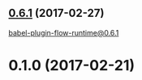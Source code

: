 <a name="0.6.1"></a>
## [0.6.1](https://github.com/christophehurpeau/babel-preset-flow-runtime/compare/v0.1.0...v0.6.1) (2017-02-27)

babel-plugin-flow-runtime@0.6.1


<a name="0.1.0"></a>
# 0.1.0 (2017-02-21)
